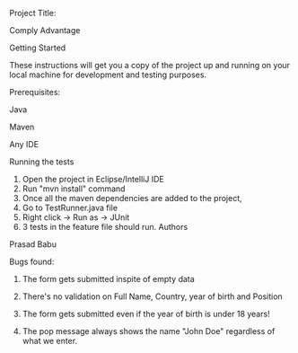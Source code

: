 Project Title:

Comply Advantage

Getting Started

These instructions will get you a copy of the project up and running on your local machine for development and testing purposes.

Prerequisites:

Java

Maven

Any IDE

Running the tests

1. Open the project in Eclipse/IntelliJ IDE
2. Run "mvn install" command
3. Once all the maven dependencies are added to the project,
4. Go to TestRunner.java file
5. Right click -> Run as -> JUnit
6. 3 tests in the feature file should run.
Authors

Prasad Babu

Bugs found:

1. The form gets submitted inspite of empty data

2. There's no  validation on Full Name, Country, year of birth and Position

3. The form gets submitted even if the year of birth is under 18 years!

4. The pop message always shows the name "John Doe" regardless of what we enter. 
